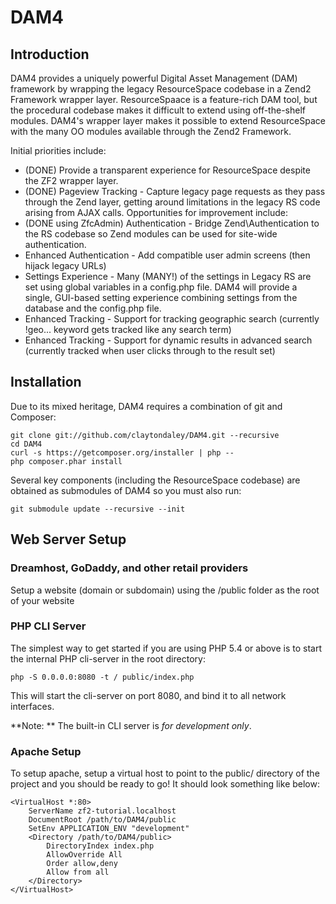 DAM4
====

Introduction
------------
DAM4 provides a uniquely powerful Digital Asset Management (DAM) framework by wrapping the legacy ResourceSpace codebase in a Zend2 Framework wrapper layer. ResourceSpaace is a feature-rich DAM tool, but the procedural codebase makes it difficult to extend using off-the-shelf modules. DAM4's wrapper layer makes it possible to extend ResourceSpace with the many OO modules available through the Zend2 Framework.

Initial priorities include:

 - (DONE) Provide a transparent experience for ResourceSpace despite the ZF2 wrapper layer.
 - (DONE) Pageview Tracking - Capture legacy page requests as they pass through the Zend layer, getting around limitations in the legacy RS code arising from AJAX calls.  Opportunities for improvement include:
 - (DONE using ZfcAdmin) Authentication - Bridge Zend\Authentication to the RS codebase so Zend modules can be used for site-wide authentication.
 - Enhanced Authentication - Add compatible user admin screens (then hijack legacy URLs)
 - Settings Experience - Many (MANY!) of the settings in Legacy RS are set using global variables in a config.php file. DAM4 will provide a single, GUI-based setting experience combining settings from the database and the config.php file.
 - Enhanced Tracking - Support for tracking geographic search (currently !geo... keyword gets tracked like any search term)
 - Enhanced Tracking - Support for dynamic results in advanced search (currently tracked when user clicks through to the result set)

Installation
------------

Due to its mixed heritage, DAM4 requires a combination of git and Composer:

    git clone git://github.com/claytondaley/DAM4.git --recursive
    cd DAM4
    curl -s https://getcomposer.org/installer | php --
    php composer.phar install

Several key components (including the ResourceSpace codebase) are obtained as submodules of DAM4 so you must also run:

    git submodule update --recursive --init

Web Server Setup
----------------

### Dreamhost, GoDaddy, and other retail providers

Setup a website (domain or subdomain) using the /public folder as the root of your website

### PHP CLI Server

The simplest way to get started if you are using PHP 5.4 or above is to start the internal PHP cli-server in the root directory:

    php -S 0.0.0.0:8080 -t / public/index.php

This will start the cli-server on port 8080, and bind it to all network interfaces.

**Note: ** The built-in CLI server is *for development only*.

### Apache Setup

To setup apache, setup a virtual host to point to the public/ directory of the project and you should be ready to go! It should look something like below:

    <VirtualHost *:80>
        ServerName zf2-tutorial.localhost
        DocumentRoot /path/to/DAM4/public
        SetEnv APPLICATION_ENV "development"
        <Directory /path/to/DAM4/public>
            DirectoryIndex index.php
            AllowOverride All
            Order allow,deny
            Allow from all
        </Directory>
    </VirtualHost>
